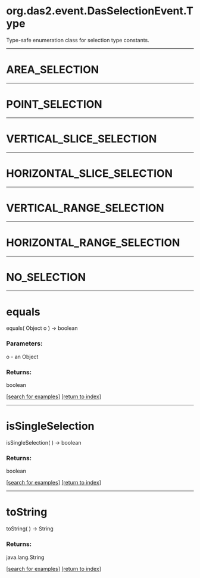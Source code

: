 # org.das2.event.DasSelectionEvent.Type

Type-safe enumeration class for selection type constants.

***
<a name="AREA_SELECTION"></a>
# AREA_SELECTION



***
<a name="POINT_SELECTION"></a>
# POINT_SELECTION



***
<a name="VERTICAL_SLICE_SELECTION"></a>
# VERTICAL_SLICE_SELECTION



***
<a name="HORIZONTAL_SLICE_SELECTION"></a>
# HORIZONTAL_SLICE_SELECTION



***
<a name="VERTICAL_RANGE_SELECTION"></a>
# VERTICAL_RANGE_SELECTION



***
<a name="HORIZONTAL_RANGE_SELECTION"></a>
# HORIZONTAL_RANGE_SELECTION



***
<a name="NO_SELECTION"></a>
# NO_SELECTION



***
<a name="equals"></a>
# equals
equals( Object o ) &rarr; boolean



### Parameters:
o - an Object

### Returns:
boolean


<a href="https://github.com/autoplot/dev/search?q=equals&unscoped_q=equals">[search for examples]</a>
<a href="https://github.com/autoplot/documentation/blob/master/javadoc/index-all.md">[return to index]</a>

***
<a name="isSingleSelection"></a>
# isSingleSelection
isSingleSelection(  ) &rarr; boolean



### Returns:
boolean


<a href="https://github.com/autoplot/dev/search?q=isSingleSelection&unscoped_q=isSingleSelection">[search for examples]</a>
<a href="https://github.com/autoplot/documentation/blob/master/javadoc/index-all.md">[return to index]</a>

***
<a name="toString"></a>
# toString
toString(  ) &rarr; String



### Returns:
java.lang.String


<a href="https://github.com/autoplot/dev/search?q=toString&unscoped_q=toString">[search for examples]</a>
<a href="https://github.com/autoplot/documentation/blob/master/javadoc/index-all.md">[return to index]</a>


